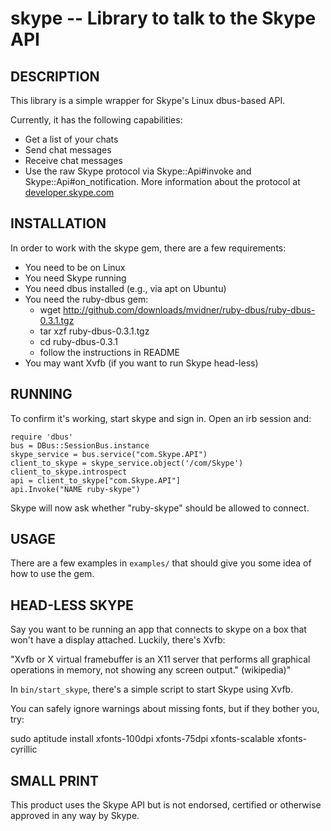 skype -- Library to talk to the Skype API
====================================

## DESCRIPTION

This library is a simple wrapper for Skype's Linux dbus-based API.

Currently, it has the following capabilities:

* Get a list of your chats
* Send chat messages
* Receive chat messages
* Use the raw Skype protocol via Skype::Api#invoke and Skype::Api#on_notification. More information about the protocol at [developer.skype.com](http://developer.skype.com)


## INSTALLATION

In order to work with the skype gem, there are a few requirements:

- You need to be on Linux
- You need Skype running
- You need dbus installed (e.g., via apt on Ubuntu)
- You need the ruby-dbus gem:
  - wget http://github.com/downloads/mvidner/ruby-dbus/ruby-dbus-0.3.1.tgz
  - tar xzf ruby-dbus-0.3.1.tgz
  - cd ruby-dbus-0.3.1
  - follow the instructions in README
- You may want Xvfb (if you want to run Skype head-less)


## RUNNING

To confirm it's working, start skype and sign in. Open an irb session and:

    require 'dbus'
    bus = DBus::SessionBus.instance
    skype_service = bus.service("com.Skype.API")
    client_to_skype = skype_service.object('/com/Skype')
    client_to_skype.introspect
    api = client_to_skype["com.Skype.API"]
    api.Invoke("NAME ruby-skype")

Skype will now ask whether "ruby-skype" should be allowed to connect.


## USAGE

There are a few examples in `examples/` that should give you some idea of how 
to use the gem.


## HEAD-LESS SKYPE

Say you want to be running an app that connects to skype on a box that won't have a display attached. Luckily, there's Xvfb:

  "Xvfb or X virtual framebuffer is an X11 server that performs all graphical operations in memory, not showing any screen output." (wikipedia)"

In `bin/start_skype`, there's a simple script to start Skype using Xvfb.

You can safely ignore warnings about missing fonts, but if they bother you, try:

  sudo aptitude install xfonts-100dpi xfonts-75dpi xfonts-scalable xfonts-cyrillic


## SMALL PRINT

This product uses the Skype API but is not endorsed, certified or otherwise
approved in any way by Skype.
